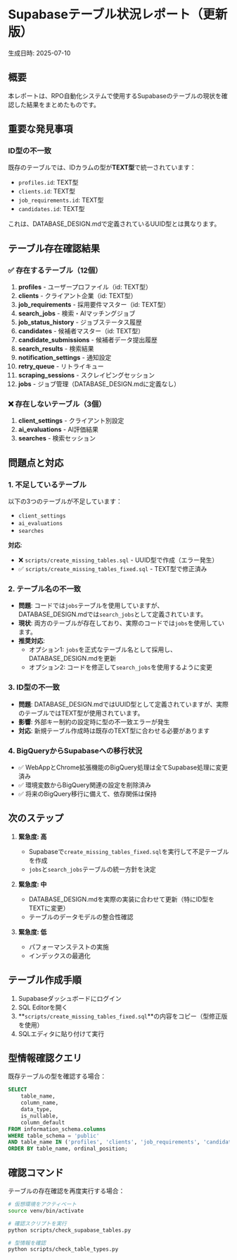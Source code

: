 # Supabaseテーブル状況レポート（更新版）

生成日時: 2025-07-10

## 概要

本レポートは、RPO自動化システムで使用するSupabaseのテーブルの現状を確認した結果をまとめたものです。

## 重要な発見事項

### ID型の不一致

既存のテーブルでは、IDカラムの型が**TEXT型**で統一されています：
- `profiles.id`: TEXT型
- `clients.id`: TEXT型
- `job_requirements.id`: TEXT型
- `candidates.id`: TEXT型

これは、DATABASE_DESIGN.mdで定義されているUUID型とは異なります。

## テーブル存在確認結果

### ✅ 存在するテーブル（12個）

1. **profiles** - ユーザープロファイル（id: TEXT型）
2. **clients** - クライアント企業（id: TEXT型）
3. **job_requirements** - 採用要件マスター（id: TEXT型）
4. **search_jobs** - 検索・AIマッチングジョブ
5. **job_status_history** - ジョブステータス履歴
6. **candidates** - 候補者マスター（id: TEXT型）
7. **candidate_submissions** - 候補者データ提出履歴
8. **search_results** - 検索結果
9. **notification_settings** - 通知設定
10. **retry_queue** - リトライキュー
11. **scraping_sessions** - スクレイピングセッション
12. **jobs** - ジョブ管理（DATABASE_DESIGN.mdに定義なし）

### ❌ 存在しないテーブル（3個）

1. **client_settings** - クライアント別設定
2. **ai_evaluations** - AI評価結果
3. **searches** - 検索セッション

## 問題点と対応

### 1. 不足しているテーブル

以下の3つのテーブルが不足しています：
- `client_settings`
- `ai_evaluations`
- `searches`

**対応**: 
- ❌ `scripts/create_missing_tables.sql` - UUID型で作成（エラー発生）
- ✅ `scripts/create_missing_tables_fixed.sql` - TEXT型で修正済み

### 2. テーブル名の不一致

- **問題**: コードでは`jobs`テーブルを使用していますが、DATABASE_DESIGN.mdでは`search_jobs`として定義されています。
- **現状**: 両方のテーブルが存在しており、実際のコードでは`jobs`を使用しています。
- **推奨対応**: 
  - オプション1: `jobs`を正式なテーブル名として採用し、DATABASE_DESIGN.mdを更新
  - オプション2: コードを修正して`search_jobs`を使用するように変更

### 3. ID型の不一致

- **問題**: DATABASE_DESIGN.mdではUUID型として定義されていますが、実際のテーブルではTEXT型が使用されています。
- **影響**: 外部キー制約の設定時に型の不一致エラーが発生
- **対応**: 新規テーブル作成時は既存のTEXT型に合わせる必要があります

### 4. BigQueryからSupabaseへの移行状況

- ✅ WebAppとChrome拡張機能のBigQuery処理は全てSupabase処理に変更済み
- ✅ 環境変数からBigQuery関連の設定を削除済み
- ✅ 将来のBigQuery移行に備えて、依存関係は保持

## 次のステップ

1. **緊急度: 高**
   - Supabaseで`create_missing_tables_fixed.sql`を実行して不足テーブルを作成
   - `jobs`と`search_jobs`テーブルの統一方針を決定

2. **緊急度: 中**
   - DATABASE_DESIGN.mdを実際の実装に合わせて更新（特にID型をTEXTに変更）
   - テーブルのデータモデルの整合性確認

3. **緊急度: 低**
   - パフォーマンステストの実施
   - インデックスの最適化

## テーブル作成手順

1. Supabaseダッシュボードにログイン
2. SQL Editorを開く
3. **`scripts/create_missing_tables_fixed.sql`**の内容をコピー（型修正版を使用）
4. SQLエディタに貼り付けて実行

## 型情報確認クエリ

既存テーブルの型を確認する場合：

```sql
SELECT 
    table_name,
    column_name,
    data_type,
    is_nullable,
    column_default
FROM information_schema.columns
WHERE table_schema = 'public' 
AND table_name IN ('profiles', 'clients', 'job_requirements', 'candidates', 'search_jobs', 'jobs')
ORDER BY table_name, ordinal_position;
```

## 確認コマンド

テーブルの存在確認を再度実行する場合：

```bash
# 仮想環境をアクティベート
source venv/bin/activate

# 確認スクリプトを実行
python scripts/check_supabase_tables.py

# 型情報を確認
python scripts/check_table_types.py
```